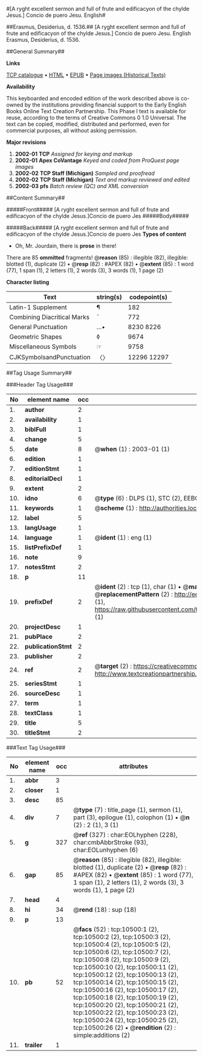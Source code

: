 #[A ryght excellent sermon and full of frute and edificacyon of the chylde Jesus.] Concio de puero Jesu. English#

##Erasmus, Desiderius, d. 1536.##
[A ryght excellent sermon and full of frute and edificacyon of the chylde Jesus.]
Concio de puero Jesu. English
Erasmus, Desiderius, d. 1536.

##General Summary##

**Links**

[TCP catalogue](http://www.ota.ox.ac.uk/tcp/)  • 
[HTML](http://tei.it.ox.ac.uk/tcp/Texts-HTML/free/A00/A00393.html)  • 
[EPUB](http://tei.it.ox.ac.uk/tcp/Texts-EPUB/free/A00/A00393.epub) • 
[Page images (Historical Texts)](https://data.historicaltexts.jisc.ac.uk/view?pubId=eebo-99845591e&pageId=eebo-99845591e-10500-1)

**Availability**

This keyboarded and encoded edition of the
	       work described above is co-owned by the institutions
	       providing financial support to the Early English Books
	       Online Text Creation Partnership. This Phase I text is
	       available for reuse, according to the terms of Creative
	       Commons 0 1.0 Universal. The text can be copied,
	       modified, distributed and performed, even for
	       commercial purposes, all without asking permission.

**Major revisions**

1. __2002-01__ __TCP__ *Assigned for keying and markup*
1. __2002-01__ __Apex CoVantage__ *Keyed and coded from ProQuest page images*
1. __2002-02__ __TCP Staff (Michigan)__ *Sampled and proofread*
1. __2002-02__ __TCP Staff (Michigan)__ *Text and markup reviewed and edited*
1. __2002-03__ __pfs__ *Batch review (QC) and XML conversion*

##Content Summary##

#####Front#####
[A ryght excellent sermon and full of frute and edificacyon of the chylde Jesus.]Concio de puero Jes
#####Body#####

#####Back#####
[A ryght excellent sermon and full of frute and edificacyon of the chylde Jesus.]Concio de puero Jes
**Types of content**

  * Oh, Mr. Jourdain, there is **prose** in there!

There are 85 **ommitted** fragments! 
 @__reason__ (85) : illegible (82), illegible: blotted (1), duplicate (2)  •  @__resp__ (82) : #APEX (82)  •  @__extent__ (85) : 1 word (77), 1 span (1), 2 letters (1), 2 words (3), 3 words (1), 1 page (2)

**Character listing**


|Text|string(s)|codepoint(s)|
|---|---|---|
|Latin-1 Supplement|¶|182|
|Combining             Diacritical Marks|̄|772|
|General Punctuation|…•|8230 8226|
|Geometric Shapes|◊|9674|
|Miscellaneous Symbols|☞|9758|
|CJKSymbolsandPunctuation|〈〉|12296 12297|

##Tag Usage Summary##

###Header Tag Usage###

|No|element name|occ|attributes|
|---|---|---|---|
|1.|__author__|2||
|2.|__availability__|1||
|3.|__biblFull__|1||
|4.|__change__|5||
|5.|__date__|8| @__when__ (1) : 2003-01 (1)|
|6.|__edition__|1||
|7.|__editionStmt__|1||
|8.|__editorialDecl__|1||
|9.|__extent__|2||
|10.|__idno__|6| @__type__ (6) : DLPS (1), STC (2), EEBO-CITATION (1), PROQUEST (1), VID (1)|
|11.|__keywords__|1| @__scheme__ (1) : http://authorities.loc.gov/ (1)|
|12.|__label__|5||
|13.|__langUsage__|1||
|14.|__language__|1| @__ident__ (1) : eng (1)|
|15.|__listPrefixDef__|1||
|16.|__note__|9||
|17.|__notesStmt__|2||
|18.|__p__|11||
|19.|__prefixDef__|2| @__ident__ (2) : tcp (1), char (1)  •  @__matchPattern__ (2) : ([0-9\-]+):([0-9IVX]+) (1), (.+) (1)  •  @__replacementPattern__ (2) : http://eebo.chadwyck.com/downloadtiff?vid=$1&page=$2 (1), https://raw.githubusercontent.com/textcreationpartnership/Texts/master/tcpchars.xml#$1 (1)|
|20.|__projectDesc__|1||
|21.|__pubPlace__|2||
|22.|__publicationStmt__|2||
|23.|__publisher__|2||
|24.|__ref__|2| @__target__ (2) : https://creativecommons.org/publicdomain/zero/1.0/ (1), http://www.textcreationpartnership.org/docs/. (1)|
|25.|__seriesStmt__|1||
|26.|__sourceDesc__|1||
|27.|__term__|1||
|28.|__textClass__|1||
|29.|__title__|5||
|30.|__titleStmt__|2||


###Text Tag Usage###

|No|element name|occ|attributes|
|---|---|---|---|
|1.|__abbr__|3||
|2.|__closer__|1||
|3.|__desc__|85||
|4.|__div__|7| @__type__ (7) : title_page (1), sermon (1), part (3), epilogue (1), colophon (1)  •  @__n__ (2) : 2 (1), 3 (1)|
|5.|__g__|327| @__ref__ (327) : char:EOLhyphen (228), char:cmbAbbrStroke (93), char:EOLunhyphen (6)|
|6.|__gap__|85| @__reason__ (85) : illegible (82), illegible: blotted (1), duplicate (2)  •  @__resp__ (82) : #APEX (82)  •  @__extent__ (85) : 1 word (77), 1 span (1), 2 letters (1), 2 words (3), 3 words (1), 1 page (2)|
|7.|__head__|4||
|8.|__hi__|34| @__rend__ (18) : sup (18)|
|9.|__p__|13||
|10.|__pb__|52| @__facs__ (52) : tcp:10500:1 (2), tcp:10500:2 (2), tcp:10500:3 (2), tcp:10500:4 (2), tcp:10500:5 (2), tcp:10500:6 (2), tcp:10500:7 (2), tcp:10500:8 (2), tcp:10500:9 (2), tcp:10500:10 (2), tcp:10500:11 (2), tcp:10500:12 (2), tcp:10500:13 (2), tcp:10500:14 (2), tcp:10500:15 (2), tcp:10500:16 (2), tcp:10500:17 (2), tcp:10500:18 (2), tcp:10500:19 (2), tcp:10500:20 (2), tcp:10500:21 (2), tcp:10500:22 (2), tcp:10500:23 (2), tcp:10500:24 (2), tcp:10500:25 (2), tcp:10500:26 (2)  •  @__rendition__ (2) : simple:additions (2)|
|11.|__trailer__|1||
